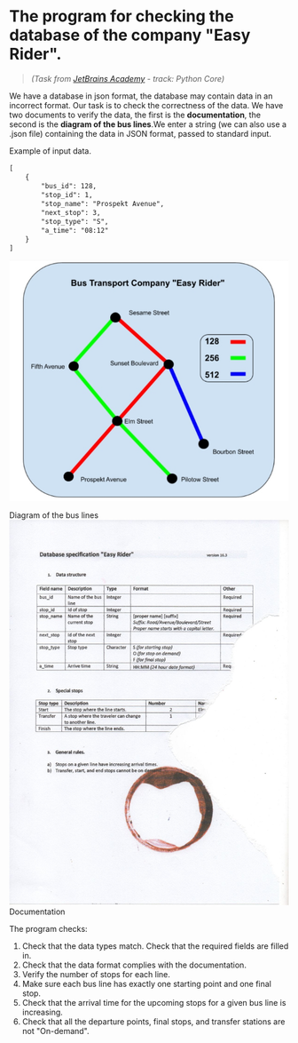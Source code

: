 # The program for checking the database of the company "Easy Rider".
>_(Task from [JetBrains Academy](https://hyperskill.org "JetBrains Academy") - track: Python Core)_

We have a database in json format, the database may contain data in an incorrect format. Our task is to check the
correctness of the data. We have two documents to verify the data, the first is the **documentation**, the second is
the **diagram of the bus lines**.We enter a string (we can also use a .json file) containing the data in JSON format,
passed to standard input.

Example of input data.
```
[
    {
        "bus_id": 128,
        "stop_id": 1,
        "stop_name": "Prospekt Avenue",
        "next_stop": 3,
        "stop_type": "S",
        "a_time": "08:12"
    }
]
```

![diagram of the bus lines](img/Diagram_of_the_bus_line.jpg)

Diagram of the bus lines
![documentation](img/Documentation.jpg)
Documentation

The program checks:
1. Check that the data types match. Check that the required fields are filled in.
2. Check that the data format complies with the documentation.
3. Verify the number of stops for each line.
4. Make sure each bus line has exactly one starting point and one final stop.
5. Check that the arrival time for the upcoming stops for a given bus line is increasing.
6. Check that all the departure points, final stops, and transfer stations are not "On-demand".

